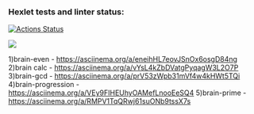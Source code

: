 ### Hexlet tests and linter status:
[![Actions Status](https://github.com/EgorTitov01/python-project-49/actions/workflows/hexlet-check.yml/badge.svg)](https://github.com/EgorTitov01/python-project-49/actions)


<a href="https://codeclimate.com/github/EgorTitov01/python-project-49/maintainability"><img src="https://api.codeclimate.com/v1/badges/73a04c2a6c2aa0ffba8a/maintainability" /></a>

1)brain-even - https://asciinema.org/a/eneihHL7eovJSnOx6osgD84ng
2)brain calc - https://asciinema.org/a/vYsL4kZbDVatgPyqagW3L2O7P
3)brain-gcd - https://asciinema.org/a/prV53zWpb31mVf4w4kHWt5TQi
4)brain-progression - https://asciinema.org/a/VEy9FIHEUhyOAMefLnooEeSQ4
5)brain-prime - https://asciinema.org/a/RMPV1TqQRwj61suONb9tssX7s
